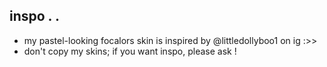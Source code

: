 ## inspo . .
- my pastel-looking focalors skin is inspired by @littledollyboo1 on ig :>>
- don't copy my skins; if you want inspo, please ask !
